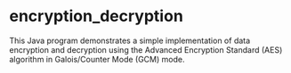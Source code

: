 # encryption_decryption
This Java program demonstrates a simple implementation of data encryption and decryption using the Advanced Encryption Standard (AES) algorithm in Galois/Counter Mode (GCM) mode.
